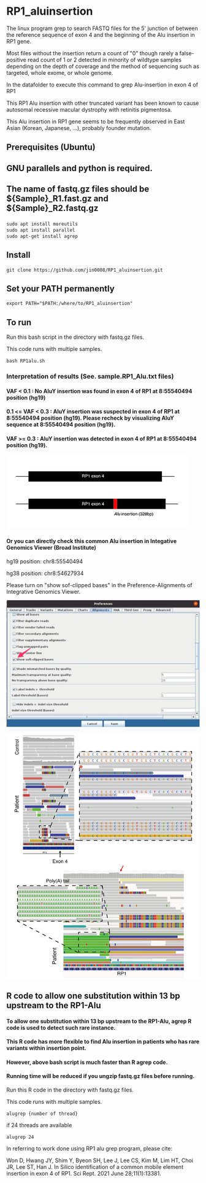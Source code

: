 # RP1_aluinsertion

The linux program grep to search FASTQ files for the 5' junction of between the reference sequence of exon 4 and the beginning of the Alu insertion in RP1 gene.

Most files without the insertion return a count of "0" though rarely a false-positive read count of 1 or 2 detected in minority of wildtype samples depending on the depth of coverage and the method of sequencing such as targeted, whole exome, or whole genome.

In the datafolder to execute this command to grep Alu-insertion in exon 4 of RP1

This RP1 Alu insertion with other truncated variant has been known to cause autosomal recessive macular dystrophy with retinitis pigmentosa.

This Alu insertion in RP1 gene seems to be frequently observed in East Asian (Korean, Japanese, ...), probably founder mutation.


## Prerequisites (Ubuntu) 
## GNU parallels and python is required.
## The name of fastq.gz files should be ${Sample}_R1.fast.gz and ${Sample}_R2.fastq.gz

#### 
```
sudo apt install moreutils
sudo apt install parallel
sudo apt-get install agrep
```

## Install
```
git clone https://github.com/jin0008/RP1_aluinsertion.git
```

## Set your PATH permanently
```
export PATH="$PATH:/where/to/RP1_aluinsertion"
```

## To run

Run this bash script in the directory with fastq.gz files.

This code runs with multiple samples.

```
bash RP1alu.sh
```

### Interpretation of results (See. sample.RP1_Alu.txt files)

#### VAF < 0.1 : No AluY insertion was found in exon 4 of RP1 at 8:55540494 position (hg19)

#### 0.1 <= VAF < 0.3 : AluY insertion was suspected in exon 4 of RP1 at 8:55540494 position (hg19). Please recheck by visualizing AluY sequence at 8:55540494 position (hg19).

#### VAF >= 0.3 : AluY insertion was detected in exon 4 of RP1 at 8:55540494 position (hg19).

![alt text](https://github.com/jin0008/RP1_aluinsertion/blob/master/RP1.jpg?raw=true) 


#### Or you can directly check this common Alu insertion in Integative Genomics Viewer (Broad Institute)
hg19 position: chr8:55540494

hg38 position: chr8:54627934

Please turn on "show sof-clipped bases" in the Preference-Alignments of Integrative Genomics Viewer.

![alt text](https://github.com/jin0008/RP1_aluinsertion/blob/master/IGV.jpg?raw=true) 

![alt text](https://github.com/jin0008/RP1_aluinsertion/blob/master/AluinsertionIGV.jpg?raw=true)

## R code to allow one substitution within 13 bp upstream to the RP1-Alu
#### To allow one substitution within 13 bp upstream to the RP1-Alu, agrep R code is used to detect such rare instance. 
#### This R code has more flexible to find Alu insertion in patients who has rare variants within insertion point.
#### However, above bash script is much faster than R agrep code.
#### Running time will be reduced if you ungzip fastq.gz files before running.

Run this R code in the directory with fastq.gz files.

This code runs with multiple samples.

```
alugrep {number of thread}
```

if 24 threads are available
```
alugrep 24
```

In referring to work done using RP1 alu grep program, please cite:

Won D, Hwang JY, Shim Y, Byeon SH, Lee J, Lee CS, Kim M, Lim HT, Choi JR, Lee ST, Han J.
In Silico identification of a common mobile element insertion in exon 4 of RP1. 
Sci Rept. 2021 June 28;11(1):13381. 
